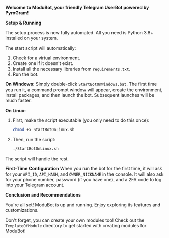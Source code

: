 **Welcome to ModuBot, your friendly Telegram UserBot powered by PyroGram!**

**Setup & Running**

The setup process is now fully automated. All you need is Python 3.8+ installed on your system.

The start script will automatically:
1.  Check for a virtual environment.
2.  Create one if it doesn't exist.
3.  Install all the necessary libraries from `requirements.txt`.
4.  Run the bot.

**On Windows:**
Simply double-click `StartBotOnWindows.bat`.
The first time you run it, a command prompt window will appear, create the environment, install packages, and then launch the bot. Subsequent launches will be much faster.

**On Linux:**
1.  First, make the script executable (you only need to do this once):
    ```bash
    chmod +x StartBotOnLinux.sh
    ```
2.  Then, run the script:
    ```bash
    ./StartBotOnLinux.sh
    ```
The script will handle the rest.

**First-Time Configuration**
When you run the bot for the first time, it will ask for your `API_ID`, `API_HASH`, and `OWNER_NICKNAME` in the console. It will also ask for your phone number, password (if you have one), and a 2FA code to log into your Telegram account.

**Conclusion and Recommendations**

You're all set! ModuBot is up and running. Enjoy exploring its features and customizations.

Don't forget, you can create your own modules too! Check out the `TemplateOfModule` directory to get started with creating modules for ModuBot!